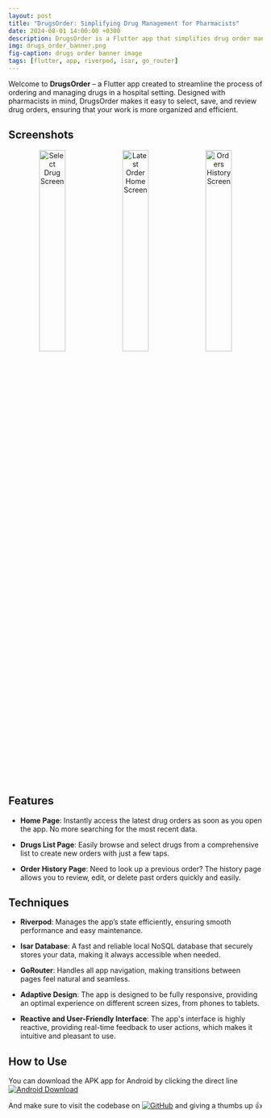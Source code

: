 ```yaml
---
layout: post
title: "DrugsOrder: Simplifying Drug Management for Pharmacists"
date: 2024-08-01 14:00:00 +0300
description: DrugsOrder is a Flutter app that simplifies drug order management for hospital pharmacists. It offers quick access to the latest orders, an easy-to-use drug list, and a detailed order history. Built with Riverpod and Isar, it ensures efficient performance and reliable data storage.
img: drugs_order_banner.png
fig-caption: drugs order banner image
tags: [flutter, app, riverpod, isar, go_router]
---
```


Welcome to **DrugsOrder** – a Flutter app created to streamline the process of ordering and managing drugs in a hospital setting. Designed with pharmacists in mind, DrugsOrder makes it easy to select, save, and review drug orders, ensuring that your work is more organized and efficient.

## Screenshots

<div style="text-align: center;">
    <p>
        <img src="{{site.baseurl}}/assets/img/drugs-order/1.png" alt="Select Drug Screen" width="32%" class="modal-trigger">
        <img src="{{site.baseurl}}/assets/img/drugs-order/2.png" alt="Latest Order Home Screen" width="32%" class="modal-trigger">
        <img src="{{site.baseurl}}/assets/img/drugs-order/3.png" alt="Orders History Screen" width="32%" class="modal-trigger">
    </p>
</div>

## Features

- **Home Page**: Instantly access the latest drug orders as soon as you open the app. No more searching for the most recent data.

- **Drugs List Page**: Easily browse and select drugs from a comprehensive list to create new orders with just a few taps.

- **Order History Page**: Need to look up a previous order? The history page allows you to review, edit, or delete past orders quickly and easily.

## Techniques

- **Riverpod**: Manages the app’s state efficiently, ensuring smooth performance and easy maintenance.

- **Isar Database**: A fast and reliable local NoSQL database that securely stores your data, making it always accessible when needed.

- **GoRouter**: Handles all app navigation, making transitions between pages feel natural and seamless.

- **Adaptive Design**: The app is designed to be fully responsive, providing an optimal experience on different screen sizes, from phones to tablets.

- **Reactive and User-Friendly Interface**: The app's interface is highly reactive, providing real-time feedback to user actions, which makes it intuitive and pleasant to use.

## How to Use

You can download the APK app for Android by clicking the direct line [![Android Download](https://img.shields.io/badge/Download-Android-green)](https://github.com/aliwaseem27/drugs_order/releases/download/apk/drugs_order_app.apk)

And make sure to visit the codebase on [![GitHub](https://img.shields.io/badge/GitHub%20Repo-grey)](https://github.com/aliwaseem27/drugs_order) and giving a thumbs up 👍
